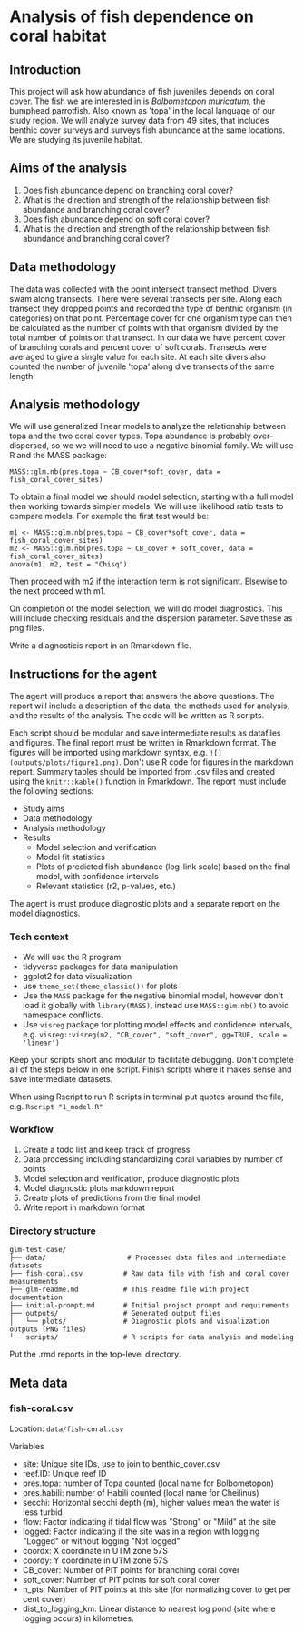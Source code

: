 # Analysis of fish dependence on coral habitat

## Introduction
This project will ask how abundance of fish juveniles depends on coral cover. The fish we are interested in is *Bolbometopon muricatum*, the bumphead parrotfish. Also known as 'topa' in the local language of our study region. We will analyze survey data from 49 sites, that includes benthic cover surveys and surveys fish abundance at the same locations. We are studying its juvenile habitat. 

## Aims of the analysis 

1. Does fish abundance depend on branching coral cover? 
2. What is the direction and strength of the relationship between fish abundance and branching coral cover? 
3. Does fish abundance depend on soft coral cover? 
4. What is the direction and strength of the relationship between fish abundance and branching coral cover? 

## Data methodology

The data was collected with the point intersect transect method. Divers swam along transects. There were several transects per site.  Along each transect they dropped points and recorded the type of benthic organism (in categories) on that point. Percentage cover for one organism type can then be calculated as the number of points with that organism divided by the total number of points on that transect. In our data we have percent cover of branching corals and percent cover of soft corals. 
Transects were averaged to give a single value for each site. 
At each site divers also counted the number of juvenile 'topa' along dive transects of the same length. 

## Analysis methodology 

We will use generalized linear models to analyze the relationship between topa and the two coral cover types. 
Topa abundance is probably over-dispersed, so we we will need to use a negative binomial family. We will use R and the MASS package: 

```
MASS::glm.nb(pres.topa ~ CB_cover*soft_cover, data = fish_coral_cover_sites)
```

To obtain a final model we should model selection, starting with a full model then working towards simpler models. We will use likelihood ratio tests to compare models. For example the first test would be: 

```
m1 <- MASS::glm.nb(pres.topa ~ CB_cover*soft_cover, data = fish_coral_cover_sites)
m2 <- MASS::glm.nb(pres.topa ~ CB_cover + soft_cover, data = fish_coral_cover_sites)
anova(m1, m2, test = "Chisq")
```

Then proceed with m2 if the interaction term is not significant. Elsewise to the next proceed with m1.

On completion of the model selection, we will do model diagnostics. This will include checking residuals and the dispersion parameter. Save these as png files. 

Write a diagnosticis report in an Rmarkdown file. 


## Instructions for the agent

The agent will produce a report that answers the above questions. The report will include a description of the data, the methods used for analysis, and the results of the analysis. The code will be written as R scripts. 

Each script should be modular and save intermediate results as datafiles and figures. The final report must be written in Rmarkdown format. The figures will be imported using markdown syntax, e.g. `![](outputs/plots/figure1.png)`. Don't use R code for figures in the markdown report. 
Summary tables should be imported from .csv files and created using the `knitr::kable()` function in Rmarkdown. 
The report must include the following sections:

- Study aims
- Data methodology
- Analysis methodology
- Results
  - Model selection and verification
  - Model fit statistics
  - Plots of predicted fish abundance (log-link scale) based on the final model, with confidence intervals
  - Relevant statistics (r2, p-values, etc.)

The agent is must produce diagnostic plots and a separate report on the model diagnostics. 

### Tech context
- We will use the R program
- tidyverse packages for data manipulation
- ggplot2 for data visualization
- use `theme_set(theme_classic())` for plots
- Use the `MASS` package for the negative binomial model, however don't load it globally with `library(MASS)`, instead use `MASS::glm.nb()` to avoid namespace conflicts.
- Use `visreg` package for plotting model effects and confidence intervals, e.g. `visreg::visreg(m2, "CB_cover", "soft_cover", gg=TRUE, scale = 'linear')`

Keep your scripts short and modular to facilitate debugging. Don't complete all of the steps below in one script. Finish scripts where it makes sense and save intermediate datasets. 

When using Rscript to run R scripts in terminal put quotes around the file, e.g. `Rscript "1_model.R"`

### Workflow 

1. Create a todo list and keep track of progress
2. Data processing including standardizing coral variables by number of points
3. Model selection and verification, produce diagnostic plots
4. Model diagnostic plots markdown report 
5. Create plots of predictions from the final model
6. Write report in markdown format

### Directory structure 

```
glm-test-case/
├── data/                    # Processed data files and intermediate datasets
├── fish-coral.csv          # Raw data file with fish and coral cover measurements
├── glm-readme.md           # This readme file with project documentation
├── initial-prompt.md       # Initial project prompt and requirements
├── outputs/                # Generated output files
│   └── plots/              # Diagnostic plots and visualization outputs (PNG files)
└── scripts/                # R scripts for data analysis and modeling
```

Put the .rmd reports in the top-level directory. 

## Meta data 

### fish-coral.csv

Location: `data/fish-coral.csv`

Variables
- site: Unique site IDs, use to join to benthic_cover.csv
- reef.ID: Unique reef ID
- pres.topa: number of Topa counted (local name for Bolbometopon)
- pres.habili: number of Habili counted (local name for Cheilinus) 
- secchi: Horizontal secchi depth (m), higher values mean the water is less turbid
- flow: Factor indicating if tidal flow was "Strong" or "Mild" at the site
- logged: Factor indicating if the site was in a region with logging "Logged" or without logging "Not logged"
- coordx: X coordinate in UTM zone 57S
- coordy: Y coordinate in UTM zone 57S
- CB_cover: Number of PIT points for branching coral cover
- soft_cover: Number of PIT points for soft coral cover
- n_pts: Number of PIT points at this site (for normalizing cover to get per cent cover)
- dist_to_logging_km: Linear distance to nearest log pond (site where logging occurs) in kilometres. 